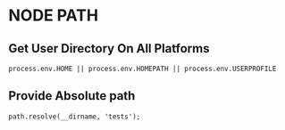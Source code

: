 # NODE PATH

## Get User Directory On All Platforms
`process.env.HOME || process.env.HOMEPATH || process.env.USERPROFILE`

## Provide Absolute path
`path.resolve(__dirname, 'tests');`

